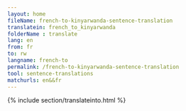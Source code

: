 ```yaml
---
layout: home
fileName: french-to-kinyarwanda-sentence-translation
translatein: french_to_kinyarwanda
folderName : translate
lang: en
from: fr
to: rw
langname: french-to
permalink: /french-to-kinyarwanda-sentence-translation
tool: sentence-translations
matchurls: en&&fr
---
```

{% include section/translateinto.html %}
